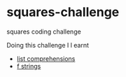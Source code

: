 # squares-challenge
squares coding challenge

Doing this challenge I l earnt

* [list comprehensions](https://github.com/LucaGreenshields/Coding-TIL/blob/master/list_comprehension.md)
* [f strings](https://github.com/LucaGreenshields/Coding-TIL/blob/master/f_string.md)
